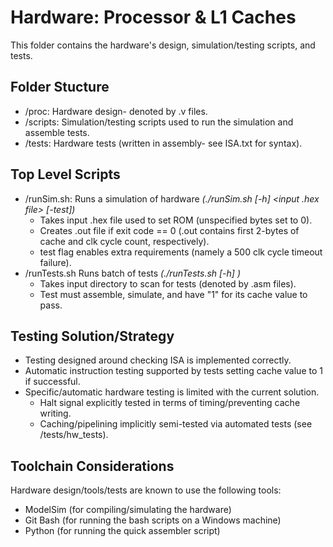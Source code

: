 # Hardware: Processor & L1 Caches
This folder contains the hardware's design, simulation/testing scripts, and tests.

## Folder Stucture
- /proc: Hardware design- denoted by .v files.
- /scripts: Simulation/testing scripts used to run the simulation and assemble tests.
- /tests: Hardware tests (written in assembly- see ISA.txt for syntax).

## Top Level Scripts
- /runSim.sh: Runs a simulation of hardware *(./runSim.sh [-h] <input .hex file> [-test])*
  - Takes input .hex file used to set ROM (unspecified bytes set to 0).
  - Creates .out file if exit code == 0 (.out contains first 2-bytes of cache and clk cycle count, respectively).
  - test flag enables extra requirements (namely a 500 clk cycle timeout failure).
- /runTests.sh Runs batch of tests *(./runTests.sh [-h] <directory>)*
  - Takes input directory to scan for tests (denoted by .asm files).
  - Test must assemble, simulate, and have "1" for its cache value to pass.

## Testing Solution/Strategy
- Testing designed around checking ISA is implemented correctly.
- Automatic instruction testing supported by tests setting cache value to 1 if successful.
- Specific/automatic hardware testing is limited with the current solution.
  - Halt signal explicitly tested in terms of timing/preventing cache writing.
  - Caching/pipelining implicitly semi-tested via automated tests (see /tests/hw_tests).

## Toolchain Considerations
Hardware design/tools/tests are known to use the following tools:
- ModelSim (for compiling/simulating the hardware)
- Git Bash (for running the bash scripts on a Windows machine)
- Python (for running the quick assembler script)
